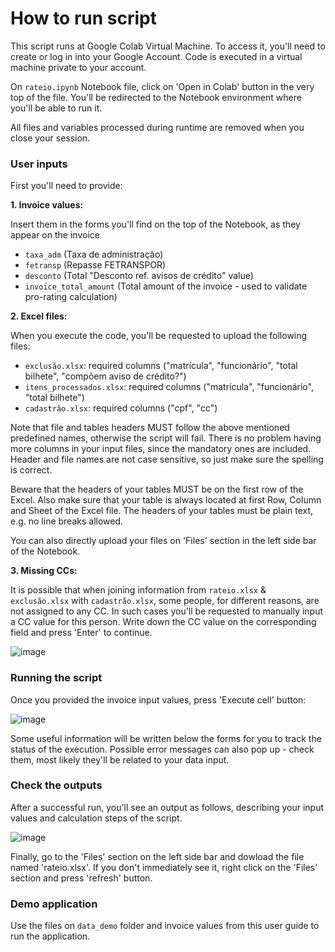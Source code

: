 # How to run script

This script runs at Google Colab Virtual Machine. To access it, you'll need to create or log in into your Google Account. Code is executed in a virtual machine private to your account.

On `rateio.ipynb` Notebook file, click on 'Open in Colab' button in the very top of the file. You'll be redirected to the Notebook environment where you'll be able to run it.

All files and variables processed during runtime are removed when you close your session.

### User inputs

First you'll need to provide:


**1.   Invoice values:** 

Insert them in the forms you'll find on the top of the Notebook, as they appear on the invoice

*   `taxa_adm` (Taxa de administração)
*   `fetransp` (Repasse FETRANSPOR)
*   `desconto` (Total "Desconto ref. avisos de crédito" value)
*   `invoice_total_amount` (Total amount of the invoice - used to validate pro-rating calculation)


**2.   Excel files:**

When you execute the code, you'll be requested to upload the following files:

*   `exclusão.xlsx`: required columns ("matrícula", "funcionário", "total bilhete", "compõem aviso de crédito?")
*   `itens_processados.xlsx`: required columns ("matrícula", "funcionário", "total bilhete")
*   `cadastrão.xlsx`: required columns ("cpf", "cc")

Note that file and tables headers MUST follow the above mentioned predefined names, otherwise the script will fail. There is no problem having more columns in your input files, since the mandatory ones are included. Header and file names are not case sensitive, so just make sure the spelling is correct.

Beware that the headers of your tables MUST be on the first row of the Excel. Also make sure that your table is always located at first Row, Column and Sheet of the Excel file. The headers of your tables must be plain text, e.g. no line breaks allowed.

You can also directly upload your files on 'Files' section in the left side bar of the Notebook.

**3.   Missing CCs:**

It is possible that when joining information from `rateio.xlsx` & `exclusão.xlsx` with `cadastrão.xlsx`, some people, for different reasons, are not assigned to any CC. In such cases you'll be requested to manually input a CC value for this person. Write down the CC value on the corresponding field and press 'Enter' to continue.

![image](https://github.com/thalessac/rateio/assets/67764861/7ec761e6-5353-4a41-a44e-cdc4cc832ce3)

### Running the script

Once you provided the invoice input values, press 'Execute cell' button:

![image](https://github.com/thalessac/rateio/assets/67764861/18299d3a-03f7-4e8c-aae9-97009ba6edf7)

Some useful information will be written below the forms for you to track the status of the execution. Possible error messages can also pop up - check them, most likely they'll be related to your data input. 

### Check the outputs
After a successful run, you'll see an output as follows, describing your input values and calculation steps of the script.

![image](https://github.com/thalessac/rateio/assets/67764861/aaee7e69-d0b7-4f12-a8fb-1c870170e838)

Finally, go to the 'Files' section on the left side bar and dowload the file named 'rateio.xlsx'. If you don't immediately see it, right click on the 'Files' section and press 'refresh' button.

### Demo application

Use the files on `data_demo` folder and invoice values from this user guide to run the application.
